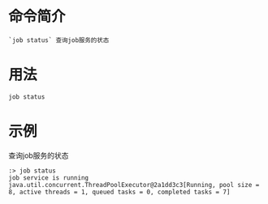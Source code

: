 # 命令简介 

    `job status` 查询job服务的状态

用法
=======

```
job status
```

示例
============

查询job服务的状态

```
:> job status
job service is running
java.util.concurrent.ThreadPoolExecutor@2a1dd3c3[Running, pool size = 8, active threads = 1, queued tasks = 0, completed tasks = 7]
```

